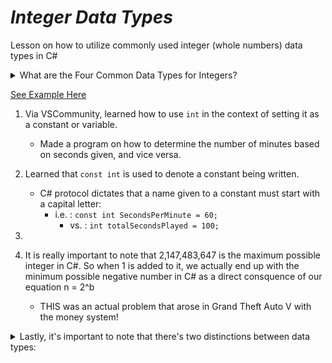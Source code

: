 # ***Integer Data Types***
Lesson on how to utilize commonly used integer (whole numbers) data types in C#

<details>
<summary> What are the Four Common Data Types for Integers? </summary>

* **Byte** → 8 bits
* **Short** → 16 bits
* **Int** → 32 bits Most game development projects uses Int
* **Long** → 64 bits

</details>

[See Example Here](IntegerDataTypes.cs)

1. Via VSCommunity, learned how to use `int` in the context of setting it as a constant or variable.
    - Made a program on how to determine the number of minutes based on seconds given, and vice versa.

2. Learned that `const int` is used to denote a constant being written. 
    - C# protocol dictates that a name given to a constant must start with a capital letter:
        - i.e. : `const int SecondsPerMinute = 60;`
            - vs. : `int totalSecondsPlayed = 100;`  

3.  

4. It is really important to note that 2,147,483,647 is the maximum possible integer in C#. So when 1 is added to it, we actually end up with the minimum possible negative number in C# as a direct consquence of our equation n = 2^b
    - THIS was an actual problem that arose in Grand Theft Auto V with the money system!

<details>
<summary> Lastly, it's important to note that there's two distinctions between data types: </summary>

* ***Value Types*** are the bytes, short, int or long at a memory location interpreted as an integer.

* ***Reference Types*** are interpreted as a memory address. 

</details>






